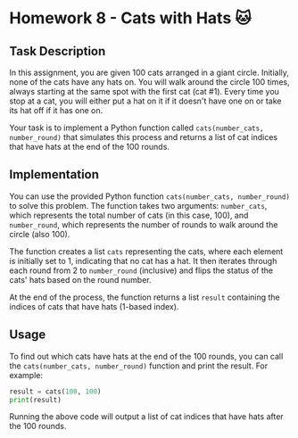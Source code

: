 # Homework 8 - Cats with Hats :cat:

## Task Description

In this assignment, you are given 100 cats arranged in a giant circle. Initially, none of the cats have any hats on. You will walk around the circle 100 times, always starting at the same spot with the first cat (cat #1). Every time you stop at a cat, you will either put a hat on it if it doesn't have one on or take its hat off if it has one on.

Your task is to implement a Python function called `cats(number_cats, number_round)` that simulates this process and returns a list of cat indices that have hats at the end of the 100 rounds.

## Implementation

You can use the provided Python function `cats(number_cats, number_round)` to solve this problem. The function takes two arguments: `number_cats`, which represents the total number of cats (in this case, 100), and `number_round`, which represents the number of rounds to walk around the circle (also 100).

The function creates a list `cats` representing the cats, where each element is initially set to 1, indicating that no cat has a hat. It then iterates through each round from 2 to `number_round` (inclusive) and flips the status of the cats' hats based on the round number.

At the end of the process, the function returns a list `result` containing the indices of cats that have hats (1-based index).

## Usage

To find out which cats have hats at the end of the 100 rounds, you can call the `cats(number_cats, number_round)` function and print the result. For example:

```python
result = cats(100, 100)
print(result) 
```
Running the above code will output a list of cat indices that have hats after the 100 rounds.